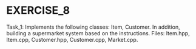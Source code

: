 # EXERCISE_8

Task_1: Implements the following classes: Item, Customer. In addition, building a supermarket system based on the instructions.
Files: Item.hpp, Item.cpp, Customer.hpp, Customer.cpp, Market.cpp.

